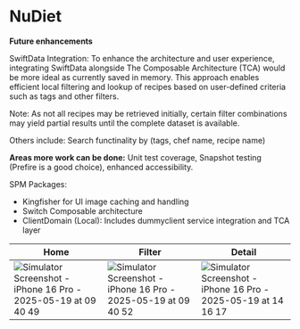 # NuDiet

**Future enhancements**

SwiftData Integration: To enhance the architecture and user experience, integrating SwiftData alongside The Composable Architecture (TCA) would be more ideal as currently saved in memory. This approach enables efficient local filtering and lookup of recipes based on user-defined criteria such as tags and other filters.

Note: As not all recipes may be retrieved initially, certain filter combinations may yield partial results until the complete dataset is available.

Others include: Search functinality by (tags, chef name, recipe name)

**Areas more work can be done:** Unit test coverage, Snapshot testing (Prefire is a good choice), enhanced accessibility.

SPM Packages: 
- Kingfisher for UI image caching and handling
- Switch Composable architecture
- ClientDomain (Local): Includes dummyclient service integration and TCA layer

| Home | Filter| Detail |
| --- | --- | --- |
|![Simulator Screenshot - iPhone 16 Pro - 2025-05-19 at 09 40 49](https://github.com/user-attachments/assets/a4986807-1e8a-45b8-8900-e8e803c1acda)|![Simulator Screenshot - iPhone 16 Pro - 2025-05-19 at 09 40 52](https://github.com/user-attachments/assets/bfee3613-496a-45f6-9427-6ed0aab992b3)|![Simulator Screenshot - iPhone 16 Pro - 2025-05-19 at 14 16 17](https://github.com/user-attachments/assets/f5d4b8f8-bea1-4f0d-be13-9319259ff4bb)|

